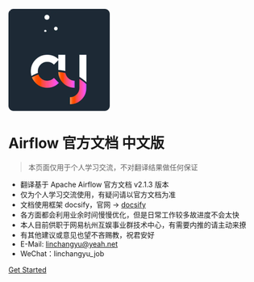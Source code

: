 ![logo](._coverpage_images/cy_logo.png)
# Airflow 官方文档 中文版

> 本页面仅用于个人学习交流，不对翻译结果做任何保证

* 翻译基于 Apache Airflow 官方文档 v2.1.3 版本
* 仅为个人学习交流使用，有疑问请以官方文档为准
* 文档使用框架 docsify，官网 -> [docsify](https://docsify.js.org/#/) 
* 各方面都会利用业余时间慢慢优化，但是日常工作较多故进度不会太快
* 本人目前供职于网易杭州互娱事业群技术中心，有需要内推的请主动来撩
* 有其他建议或意见也望不吝赐教，祝君安好
* E-Mail: linchangyu@yeah.net
* WeChat：linchangyu_job

[Get Started](#Apache_Airflow_Doc)